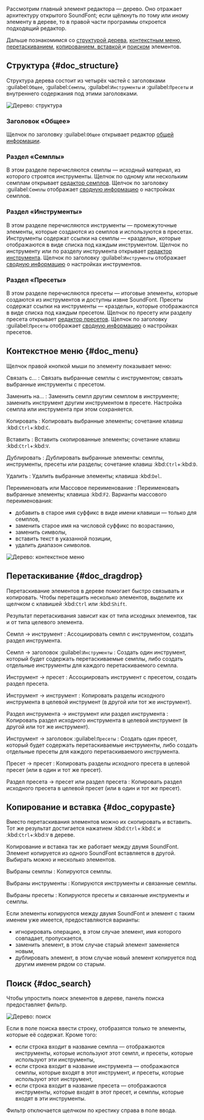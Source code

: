Рассмотрим главный элемент редактора — дерево.
Оно отражает архитектуру открытого SoundFont; если щёлкнуть по тому или иному элементу в дереве, то в правой части программы откроется подходящий редактор.

Дальше познакомимся со [структурой дерева](#doc_structure), [контекстным меню](#doc_menu), [перетаскиванием](#doc_dragdrop), [копированием, вставкой ](#doc_copypaste) и [поиском](#doc_search) элементов.


## Структура {#doc_structure}


Структура дерева состоит из четырёх частей с заголовками :guilabel:`Общее`, :guilabel:`Семплы`, :guilabel:`Инструменты` и :guilabel:`Пресеты` и внутреннего содержания под этими заголовками.


![Дерево: структура](images/tree_1.png "Дерево: структура")


### Заголовок «Общее»


Щелчок по заголовку :guilabel:`Общее` открывает редактор [общей информации](manual/soundfont-editor/editing-pages/editing-of-the-general-information.md).


### Раздел «Семплы»


В этом разделе перечисляются семплы — исходный материал, из которого строятся инструменты.
Щелчок по одному или нескольким семплам открывает [редактор семплов](manual/soundfont-editor/editing-pages/sample-editor.md).
Щелчок по заголовку :guilabel:`Семплы` отображает [сводную информацию](manual/soundfont-editor/configuration-summaries.md#doc_sample) о настройках семплов.


### Раздел «Инструменты»


В этом разделе перечисляются инструменты — промежуточные элементы, которые создаются из семплов и используются в пресетах.
Инструменты содержат ссылки на семплы — «разделы», которые отображаются в виде списка под каждым инструментом.
Щелчок по инструменту или по разделу инструмента открывает [редактор инструмента](manual/soundfont-editor/editing-pages/instrument-editor.md).
Щелчок по заголовку :guilabel:`Инструменты` отображает [сводную информацию](manual/soundfont-editor/configuration-summaries.md#doc_instrument) о настройках инструментов.


### Раздел «Пресеты»


В этом разделе перечисляются пресеты — итоговые элементы, которые создаются из инструментов и доступны извне SoundFont.
Пресеты содержат ссылки на инструменты — «разделы», которые отображаются в виде списка под каждым пресетом.
Щелчок по пресету или разделу пресета открывает [редактор пресетов](manual/soundfont-editor/editing-pages/preset-editor.md).
Щелчок по заголовку :guilabel:`Пресеты` отображает [сводную информацию](manual/soundfont-editor/configuration-summaries.md#doc_preset) о настройках пресетов.


## Контекстное меню {#doc_menu}


Щелчок правой кнопкой мыши по элементу показывает меню:

Связать с…
: Связать выбранные семплы с инструментом; связать выбранные инструменты с пресетом.

Заменить на…
: Заменить семпл другим семплом в инструменте; заменить инструмент другим инструментом в пресете.
  Настройка семпла или инструмента при этом сохраняется.

Копировать
: Копировать выбранные элементы; сочетание клавиш :kbd:`Ctrl`+:kbd:`C`.

Вставить
: Вставить скопированные элементы; сочетание клавиш :kbd:`Ctrl`+:kbd:`V`.

Дублировать
: Дублировать выбранные элементы: семплы, инструменты, пресеты или разделы;
  сочетание клавиш :kbd:`Ctrl`+:kbd:`D`.

Удалить
: Удалить выбранные элементы; клавиша :kbd:`Del`.

Переименовать или Массовое переименование
: Переименовать выбранные элементы; клавиша :kbd:`F2`.
  Варианты массового переименования:
  
  * добавить в старое имя суффикс в виде имени клавиши — только для семплов,
  * заменить старое имя на числовой суффикс по возрастанию,
  * заменить символы,
  * вставить текст в указанной позиции,
  * удалить диапазон символов.


![Дерево: контекстное меню](images/tree_2.png "Дерево: контекстное меню")


## Перетаскивание {#doc_dragdrop}


Перетаскивание элементов в дереве помогает быстро связывать и копировать.
Чтобы перетащить несколько элементов, выделите их щелчком с клавишей :kbd:`Ctrl` или :kbd:`Shift`.

Результат перетаскивания зависит как от типа исходных элементов, так и от типа целевого элемента.

Семпл → инструмент
: Ассоциировать семпл с инструментом, создать раздел инструмента.

Семпл → заголовок :guilabel:`Инструменты`
: Создать один инструмент, который будет содержать перетаскиваемые семплы, либо создать отдельные инструменты для каждого перетаскиваемого семпла.

Инструмент → пресет
: Ассоциировать инструмент с пресетом, создать раздел пресета.

Инструмент → инструмент
: Копировать разделы исходного инструмента в целевой инструмент (в другой или тот же инструмент).

Раздел инструмента → инструмент или раздел инструмента
: Копировать раздел исходного инструмента в целевой инструмент (в другой или тот же инструмент).

Инструмент → заголовок :guilabel:`Пресеты`
: Создать один пресет, который будет содержать перетаскиваемые инструменты, либо создать отдельные пресеты для каждого перетаскиваемого инструмента.

Пресет → пресет
: Копировать разделы исходного пресета в целевой пресет (или в один и тот же пресет).

Раздел пресета → пресет или раздел пресета
: Копировать раздел исходного пресета в целевой пресет (или в один и тот же пресет).


## Копирование и вставка {#doc_copypaste}


Вместо перетаскивания элементов можно их скопировать и вставить.
Тот же результат достигается нажатием :kbd:`Ctrl`+:kbd:`C` и :kbd:`Ctrl`+:kbd:`V` в дереве.

Копирование и вставка так же работает между двумя SoundFont.
Элемент копируется из одного SoundFont вставляется в другой.
Выбирать можно и несколько элементов.

Выбраны семплы
: Копируются семплы.

Выбраны инструменты
: Копируются инструменты и связанные семплы.

Выбраны пресеты
: Копируются пресеты и связанные инструменты и семплы.

Если элементы копируются между двумя SoundFont и элемент с таким именем уже имеется, предоставляются варианты:

* игнорировать операцию, в этом случае элемент, имя которого совпадает, пропускается,
* заменить элемент, в этом случае старый элемент заменяется новым,
* дублировать элемент, в этом случае новый элемент копируется под другим именем рядом со старым.


## Поиск {#doc_search}


Чтобы упростить поиск элементов в дереве, панель поиска предоставляет фильтр.


![Дерево: поиск](images/tree_3.png "Дерево: поиск")


Если в поле поиска ввести строку, отобразятся только те элементы, которые её содержат.
Кроме того:

* если строка входит в название семпла — отображаются инструменты, которые используют этот семпл, и пресеты, которые используют эти инструменты,
* если строка входит в название инструмента — отображаются семплы, которые входят в этот инструмент, и пресеты, которые используют этот инструмент,
* если строка входит в название пресета — отображаются инструменты, которые входят в этот пресет, и семплы, которые входят в эти инструменты.

Фильтр отключается щелчком по крестику справа в поле ввода.